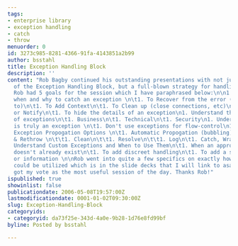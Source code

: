 ```yaml
---
tags:
- enterprise library
- exception handling
- catch
- throw
menuorder: 0
id: 3273c985-8281-4366-91fa-4143851a2b99
author: bsstahl
title: Exception Handling Block
description: ''
content: "Rob Bagby continued his outstanding presentations with not just an overview
  of the Exception Handling Block, but a full-blown strategy for handling exceptions.
  Rob had 5 goals for the session which I have paraphrased below:\n\n1. Understand
  when and why to catch an exception \n\t1. To Recover from the error (or attempt
  to)\n\t1. To Add Context\n\t1. To Clean up (close connections, etc)\n\t1. To Log
  or Notify\n\t1. To hide the details of an exception\n1. Understand the categories
  of exceptions\n\t1. Business\n\t1. Technical\n\t1. Security\n1. Understand what
  is truly an exception \n\t1. Don't use exceptions for flow-control\n1. Understand
  Exception Propogation Options \n\t1. Automatic Propogation (bubbling)\n\t1. Catch
  & Rethrow \n\t\t1. Clean\n\t\t1. Resolve\n\t\t1. Log\n\t1. Catch, Wrap & Throw Wrapped\n1.
  Understand Custom Exceptions and When to Use Them\n\t1. When an appropriate exception
  doesn't already exist\n\t1. To add discreet handling\n\t1. To add a specific behavior
  or information \n\nRob went into quite a few specifics on exactly how this information
  could be utilized which is in the slide decks that I will link to asap.\nThis session
  got my vote as the most useful session of the day. Thanks Rob!"
ispublished: true
showinlist: false
publicationdate: 2006-05-08T19:57:00Z
lastmodificationdate: 0001-01-02T09:30:00Z
slug: Exception-Handling-Block
categoryids:
- categoryid: da73f25e-343d-4a0e-9b28-1d76e8fd99bf
byline: Posted by bsstahl

---
```

